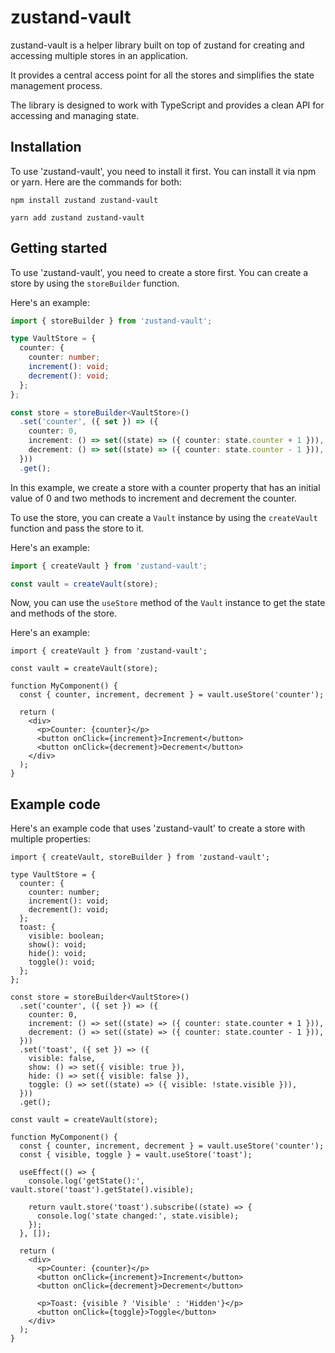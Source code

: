 # zustand-vault

zustand-vault is a helper library built on top of zustand for creating and accessing multiple stores in an application.

It provides a central access point for all the stores and simplifies the state management process.

The library is designed to work with TypeScript and provides a clean API for accessing and managing state.

## Installation

To use 'zustand-vault', you need to install it first. You can install it via npm or yarn. Here are the commands for both:

`npm install zustand zustand-vault`

`yarn add zustand zustand-vault`

## Getting started

To use 'zustand-vault', you need to create a store first. You can create a store by using the `storeBuilder` function.

Here's an example:

```ts
import { storeBuilder } from 'zustand-vault';

type VaultStore = {
  counter: {
    counter: number;
    increment(): void;
    decrement(): void;
  };
};

const store = storeBuilder<VaultStore>()
  .set('counter', ({ set }) => ({
    counter: 0,
    increment: () => set((state) => ({ counter: state.counter + 1 })),
    decrement: () => set((state) => ({ counter: state.counter - 1 })),
  }))
  .get();
```

In this example, we create a store with a counter property that has an initial value of 0 and two methods to increment and decrement the counter.

To use the store, you can create a `Vault` instance by using the `createVault` function and pass the store to it.

Here's an example:

```ts
import { createVault } from 'zustand-vault';

const vault = createVault(store);
```

Now, you can use the `useStore` method of the `Vault` instance to get the state and methods of the store.

Here's an example:

```tsx
import { createVault } from 'zustand-vault';

const vault = createVault(store);

function MyComponent() {
  const { counter, increment, decrement } = vault.useStore('counter');

  return (
    <div>
      <p>Counter: {counter}</p>
      <button onClick={increment}>Increment</button>
      <button onClick={decrement}>Decrement</button>
    </div>
  );
}
```

## Example code

Here's an example code that uses 'zustand-vault' to create a store with multiple properties:

```tsx
import { createVault, storeBuilder } from 'zustand-vault';

type VaultStore = {
  counter: {
    counter: number;
    increment(): void;
    decrement(): void;
  };
  toast: {
    visible: boolean;
    show(): void;
    hide(): void;
    toggle(): void;
  };
};

const store = storeBuilder<VaultStore>()
  .set('counter', ({ set }) => ({
    counter: 0,
    increment: () => set((state) => ({ counter: state.counter + 1 })),
    decrement: () => set((state) => ({ counter: state.counter - 1 })),
  }))
  .set('toast', ({ set }) => ({
    visible: false,
    show: () => set({ visible: true }),
    hide: () => set({ visible: false }),
    toggle: () => set((state) => ({ visible: !state.visible })),
  }))
  .get();

const vault = createVault(store);

function MyComponent() {
  const { counter, increment, decrement } = vault.useStore('counter');
  const { visible, toggle } = vault.useStore('toast');

  useEffect(() => {
    console.log('getState():', vault.store('toast').getState().visible);

    return vault.store('toast').subscribe((state) => {
      console.log('state changed:', state.visible);
    });
  }, []);

  return (
    <div>
      <p>Counter: {counter}</p>
      <button onClick={increment}>Increment</button>
      <button onClick={decrement}>Decrement</button>

      <p>Toast: {visible ? 'Visible' : 'Hidden'}</p>
      <button onClick={toggle}>Toggle</button>
    </div>
  );
}
```
